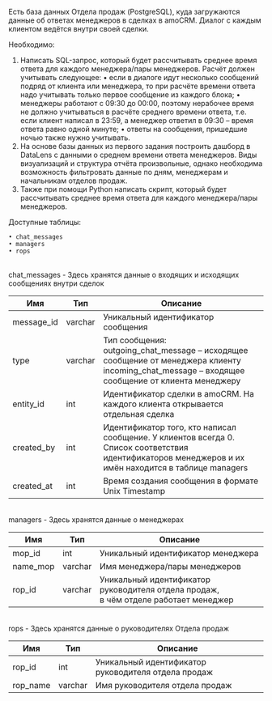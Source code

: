 Есть база данных Отдела продаж (PostgreSQL), куда загружаются данные об ответах менеджеров в сделках в amoCRM. Диалог с каждым клиентом ведётся внутри своей сделки. 

Необходимо: 
1. Написать SQL-запрос, который будет рассчитывать среднее время ответа для каждого менеджера/пары менеджеров. 
Расчёт должен учитывать следующее: 
	• если в диалоге идут несколько сообщений подряд от клиента или менеджера, то при расчёте времени ответа надо учитывать только первое сообщение из каждого блока; 
	• менеджеры работают с 09:30 до 00:00, поэтому нерабочее время не должно учитываться в расчёте среднего времени ответа, т.е. если клиент написал в 23:59, а менеджер ответил в 09:30 – время ответа равно одной минуте; 
	• ответы на сообщения, пришедшие ночью также нужно учитывать. 
2. На основе базы данных из первого задания построить дашборд в DataLens с данными о среднем времени ответа менеджеров. Виды визуализаций и структура отчёта произвольные, однако необходима возможность фильтровать данные по дням, менеджерам и начальникам отделов продаж. 
3. Также при помощи Python написать скрипт, который будет рассчитывать среднее время ответа для каждого менеджера/пары менеджеров.

Доступные таблицы: 

	• chat_messages 
	• managers
	• rops 

<br>
chat_messages - Здесь хранятся данные о входящих и исходящих сообщениях внутри сделок 

| Имя | Тип | Описание |
|-----|-----|----------|
|message_id| varchar | Уникальный идентификатор сообщения |
|type| varchar | Тип сообщения: <br>outgoing_chat_message – исходящее сообщение от менеджера клиенту <br>incoming_chat_message – входящее сообщение от клиента менеджеру|
|entity_id| int | Идентификатор сделки в amoCRM. На каждого клиента открывается отдельная сделка |
|created_by| int | Идентификатор того, кто написал сообщение. У клиентов всегда 0. <br>Список соответствия идентификаторов менеджеров и их имён находится в таблице managers|
|created_at| int | Время создания сообщения в формате Unix Timestamp |

<br>
managers - Здесь хранятся данные о менеджерах 

| Имя | Тип | Описание |
|-----|-----|----------|
|mop_id| int | Уникальный идентификатор менеджера |
|name_mop| varchar | Имя менеджера/пары менеджеров |
|rop_id| varchar | Уникальный идентификатор руководителя отдела продаж, <br>в чём отделе работает менеджер |

<br>
rops - Здесь хранятся данные о руководителях Отдела продаж

| Имя | Тип | Описание |
|-----|-----|----------|
|rop_id| int | Уникальный идентификатор руководителя отдела продаж |
|rop_name| varchar | Имя руководителя отдела продаж |

